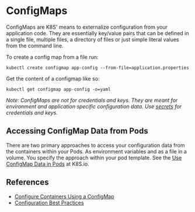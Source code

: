# ConfigMaps #

ConfigMaps are K8S' means to externalize configuration from your application code.  They are essentially key/value pairs that can be defined in a single file, multiple files, a directory of files or just simple literal values from the command line.

To create a config map from a file run:

```
kubectl create configmap app-config --from-file=application.properties
```

Get the content of a configmap like so:

```
kubectl get configmap app-config -o=yaml
```

*Note: ConfigMaps are not for credentials and keys.  They are meant for environment and application specific configuration data.  Use [secrets](https://kubernetes.io/docs/concepts/configuration/secret/) for credentials and keys.*

## Accessing ConfigMap Data from Pods ##

There are two primary approaches to access your configuration data from the containers within your Pods.  As environment variables and as a file in a volume.  You specify the approach within your pod template.  See the [Use ConfigMap Data in Pods](https://kubernetes.io/docs/tasks/configure-pod-container/configure-pod-configmap/) at K8S.io.


## References ##

- [Configure Containers Using a ConfigMap](https://kubernetes.io/docs/tasks/configure-pod-container/configure-pod-configmap/)
- [Configuration Best Practices](https://kubernetes.io/docs/concepts/configuration/overview/)